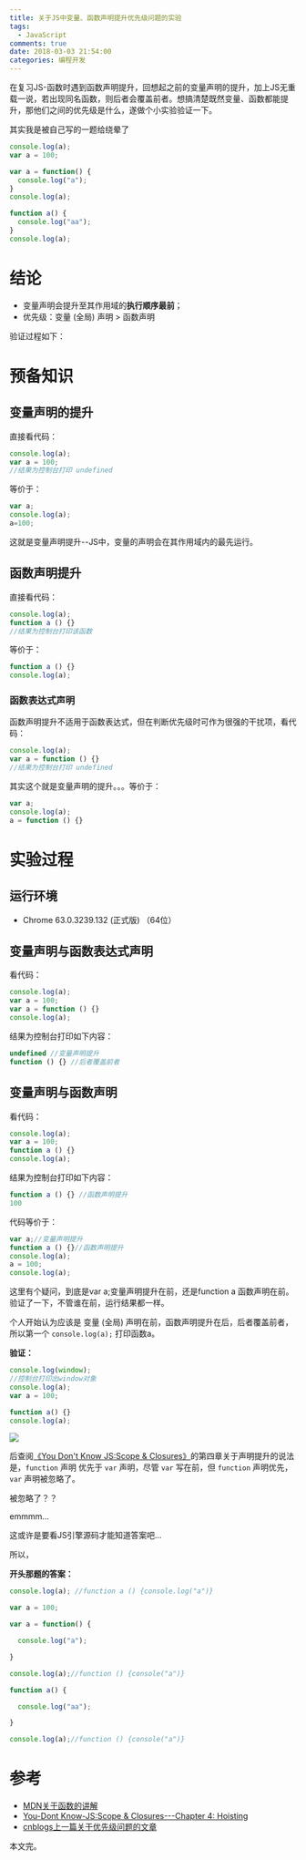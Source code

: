 ```yaml
---
title: 关于JS中变量、函数声明提升优先级问题的实验
tags:
  - JavaScript
comments: true
date: 2018-03-03 21:54:00
categories: 编程开发
---
```


在复习JS-函数时遇到函数声明提升，回想起之前的变量声明的提升，加上JS无重载一说，若出现同名函数，则后者会覆盖前者。想搞清楚既然变量、函数都能提升，那他们之间的优先级是什么，遂做个小实验验证一下。

其实我是被自己写的一题给绕晕了

```javascript
console.log(a); 
var a = 100;

var a = function() {
  console.log("a");
}
console.log(a);

function a() {
  console.log("aa");
}
console.log(a);
```

# 结论

- 变量声明会提升至其作用域的**执行顺序最前**；
- 优先级：变量 (全局) 声明 > 函数声明

验证过程如下：

<!--more-->

# 预备知识

## 变量声明的提升

直接看代码：

```javascript
console.log(a);
var a = 100;  
//结果为控制台打印 undefined
```

等价于：

```javascript
var a;
console.log(a);
a=100;
```

这就是变量声明提升--JS中，变量的声明会在其作用域内的最先运行。

## 函数声明提升

直接看代码：

```javascript
console.log(a);
function a () {}
//结果为控制台打印该函数
```

等价于：

```javascript
function a () {}
console.log(a);
```

### 函数表达式声明

函数声明提升不适用于函数表达式，但在判断优先级时可作为很强的干扰项，看代码：

```javascript
console.log(a);
var a = function () {}
//结果为控制台打印 undefined
```

其实这个就是变量声明的提升。。。等价于：

```javascript
var a;
console.log(a);
a = function () {}
```

# 实验过程

## 运行环境

- Chrome 63.0.3239.132 (正式版)  （64位）

## 变量声明与函数表达式声明

看代码：

```javascript
console.log(a);
var a = 100;
var a = function () {}
console.log(a);
```

结果为控制台打印如下内容：

```javascript
undefined //变量声明提升
function () {} //后者覆盖前者
```

## 变量声明与函数声明

看代码：

```javascript
console.log(a);
var a = 100;
function a () {}
console.log(a);
```

结果为控制台打印如下内容：

```javascript
function a () {} //函数声明提升
100				
```

代码等价于：

```javascript
var a;//变量声明提升
function a () {}//函数声明提升
console.log(a);
a = 100;
console.log(a);
```

这里有个疑问，到底是var a;变量声明提升在前，还是function a 函数声明在前。验证了一下，不管谁在前，运行结果都一样。

个人开始认为应该是 变量 (全局) 声明在前，函数声明提升在后，后者覆盖前者，所以第一个 `console.log(a);` 打印函数a。

**验证：**

```javascript
console.log(window);
//控制台打印出window对象
console.log(a);
var a = 100;

function a() {}
console.log(a);
```

![](http://olvboulzy.bkt.clouddn.com/20180302-102320.png?watermark/2/text/aHR0cDovL2Jpbmx2LnRvcA==/font/YXJpYWw=/fontsize/260/fill/I0VGRUZFRg==/dissolve/100/gravity/South/dx/10/dy/10)



后查阅[《You Don't Know JS:Scope & Closures》](https://github.com/getify/You-Dont-Know-JS/blob/master/scope%20%26%20closures/ch4.md)的第四章关于声明提升的说法是，`function` 声明 优先于 `var` 声明，尽管 `var` 写在前，但 `function` 声明优先，`var` 声明被忽略了。

被忽略了？？

emmmm...

这或许是要看JS引擎源码才能知道答案吧...

所以，

**开头那题的答案：**

```javascript
console.log(a); //function a () {console.log("a")}

var a = 100;

var a = function() {

  console.log("a");

}

console.log(a);//function () {console("a")}

function a() {

  console.log("aa");

}

console.log(a);//function () {console("a")}

```



# 参考

- [MDN关于函数的讲解](https://developer.mozilla.org/zh-CN/docs/Web/JavaScript/Guide/Functions)
- [You-Dont Know-JS:Scope & Closures---Chapter 4: Hoisting](https://github.com/getify/You-Dont-Know-JS/blob/master/scope%20%26%20closures/ch4.md)
- [cnblogs上一篇关于优先级问题的文章](https://www.cnblogs.com/oxiaojiano/p/7918967.html)



本文完。

